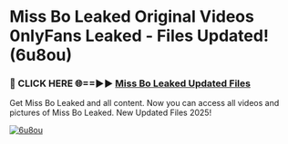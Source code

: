 # Miss Bo Leaked Original Videos 0nlyFans Leaked - Files Updated! (6u8ou)

<h3>🔴 CLICK HERE 🌐==►► <a href="https://tinyurl.com/ms9xzufz" rel="nofollow">Miss Bo Leaked Updated Files</a></h3>

Get Miss Bo Leaked and all content. Now you can access all videos and pictures of Miss Bo Leaked. New Updated Files 2025!

[![6u8ou](https://i.imgur.com/ppqm5kG.gif)](https://tinyurl.com/ms9xzufz)
